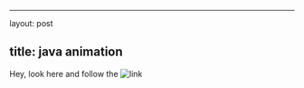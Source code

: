 ---
 layout: post
 
 title: java animation
 ---

Hey, look here and follow the ![link](https://insanitypresto.github.io/java/)
